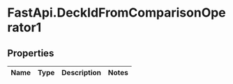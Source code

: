 # FastApi.DeckIdFromComparisonOperator1

## Properties
Name | Type | Description | Notes
------------ | ------------- | ------------- | -------------
